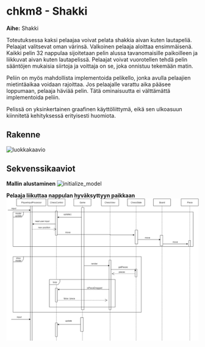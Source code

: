 # chkm8 - Shakki

**Aihe:** Shakki

Toteutuksessa kaksi pelaajaa voivat pelata shakkia aivan kuten lautapeliä.
Pelaajat valitsevat oman värinsä. Valkoinen pelaaja aloittaa
ensimmäisenä. Kaikki pelin 32 nappulaa sijoitetaan pelin alussa tavanomaisille
paikoilleen ja liikkuvat aivan kuten lautapelissä. Pelaajat voivat vuorotellen
tehdä pelin sääntöjen mukaisia siirtoja ja voittaja on se, joka onnistuu
tekemään matin.

Peliin on myös mahdollista implementoida pelikello, jonka avulla pelaajien
mietintäaikaa voidaan rajoittaa. Jos pelaajalle varattu aika pääsee loppumaan,
pelaaja häviää pelin. Tätä ominaisuutta ei välttämättä implementoida peliin.

Pelissä on yksinkertainen graafinen käyttöliittymä, eikä sen ulkoasuun
kiinnitetä kehityksessä erityisesti huomiota.


## Rakenne
![luokkakaavio](luokkakaavio.png)

## Sekvenssikaaviot

**Mallin alustaminen**
![initialize_model](initialize_model.png)

**Pelaaja liikuttaa nappulan hyväksyttyyn paikkaan**
![move_piece](move_piece.png)